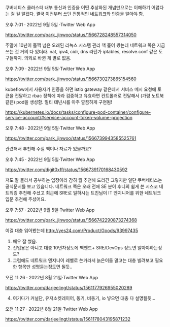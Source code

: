 쿠버네티스 클러스터 내부 통신과 인증을 어떤 추상화된 개념만으로는 이해하기 어렵다는 걸 걸 알겠다. 결국 이전부터 쓰던 전통적인 네트워크와 인증을 알아야 함.

오후 7:01 · 2022년 9월 5일 ·Twitter Web App

https://twitter.com/park_jinwoo/status/1566728248557314050

주말에 10년이 훌쩍 넘은 오래된 리눅스 시스템 관리 책 훑어 봤는데 네트워크 쪽은 지금 쓰는 것 거의 다 있더라. nat, ipv4, cidr, dns 라던가 iptables, resolve.conf 같은 도구들까지. 의외로 바뀐 게 별로 없음.

오후 7:09 · 2022년 9월 5일·Twitter Web App

https://twitter.com/park_jinwoo/status/1566730273865154560

kubeflow에서 사용자가 인증을 하면 istio gateway 같은데서 서비스 메시 요청에 토큰을 전달하고 rbac 정책에 따라 검증하고 유효하면 컨트롤러로 전달해서 (가령 노트북 같은) pod을 생성함. 멀티 테넌시를 아주 깔끔하게 구현됨!

https://kubernetes.io/docs/tasks/configure-pod-container/configure-service-account/#service-account-token-volume-projection

오후 7:48 · 2022년 9월 5일·Twitter Web App

https://twitter.com/park_jinwoo/status/1566739943585525761

관련해서 추천해 주실 책이나 자료가 있을까요?

오후 7:45 · 2022년 9월 5일·Twitter Web App

https://twitter.com/digit0xff/status/1566739170168430592

저도 잘 몰라서 공부하는 입장이라 감히 뭘 추천해 드리긴 그렇지만 일단 쿠버네티스는 공식문서를 보고 있습니다. 네트워크 쪽은 오래 전에 SE 분이 후니의 쉽게 쓴 시스코 네트워킹 추천해 주셨고 최근에 SRE로 일하시는 트친님이 IT 엔지니어를 위한 네트워크 입문 추천해 주셨어요.

오후 7:57 · 2022년 9월 5일·Twitter Web App

https://twitter.com/park_jinwoo/status/1566742290873274368

이걸 대충 읽어봤는데
http://yes24.com/Product/Goods/93997435

1. 매우 잘 썼음.
2. 신입용은 아니고 대충 10년차정도에 백엔드+ SRE/DevOps 정도면 알아야하는정도?
3. 그럼에도 네트워크 엔지니어 레벨로 쓴거라서 늙은이들 말고는 대충 빌려보고 필요한 항목만 성명듣는정도면 될듯..

오전 11:26 · 2022년 8월 21일·Twitter Web App

https://twitter.com/darjeelingt/status/1561177926955020289

4. 여기다가 커널단, 유저소켓레이어, 동기, 비동기, io 넣으면 대충 다 설명될듯...

오전 11:27 · 2022년 8월 21일·Twitter Web App

https://twitter.com/darjeelingt/status/1561178043195871232

